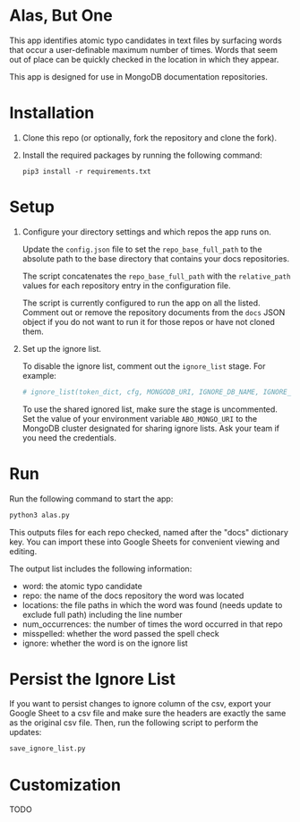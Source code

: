 # Alas, But One

This app identifies atomic typo candidates in text files by surfacing words
that occur a user-definable maximum number of times. Words that seem out of
place can be quickly checked in the location in which they appear.

This app is designed for use in MongoDB documentation repositories.

# Installation

1. Clone this repo (or optionally, fork the repository and clone the fork).

2. Install the required packages by running the following command:

   ```
   pip3 install -r requirements.txt
   ```

# Setup

1. Configure your directory settings and which repos the app runs on.

   Update the ``config.json`` file to set the ``repo_base_full_path`` to the 
   absolute path to the base directory that contains your docs repositories.

   The script concatenates the ``repo_base_full_path`` with the ``relative_path``
   values for each repository entry in the configuration file.

   The script is currently configured to run the app on all the listed.
   Comment out or remove the repository documents from the ``docs`` JSON object
   if you do not want to run it for those repos or have not cloned them.

2. Set up the ignore list.

   To disable the ignore list, comment out the ``ignore_list`` stage. For
   example:

   ```python
   # ignore_list(token_dict, cfg, MONGODB_URI, IGNORE_DB_NAME, IGNORE_COLL_NAME)
   ```

   To use the shared ignored list, make sure the stage is uncommented.
   Set the value of your environment variable ``ABO_MONGO_URI`` to the
   MongoDB cluster designated for sharing ignore lists. Ask your team if you
   need the credentials.

# Run

Run the following command to start the app:

```bash
python3 alas.py
```

This outputs files for each repo checked, named after the "docs" dictionary
key. You can import these into Google Sheets for convenient viewing and editing.

The output list includes the following information:

- word: the atomic typo candidate
- repo: the name of the docs repository the word was located
- locations: the file paths in which the word was found (needs update to exclude full path) including the line number
- num_occurrences: the number of times the word occurred in that repo
- misspelled: whether the word passed the spell check
- ignore: whether the word is on the ignore list

# Persist the Ignore List

If you want to persist changes to ignore column of the csv, export your
Google Sheet to a csv file and make sure the headers are exactly the same as 
the original csv file. Then, run the following script to perform the
updates:

```bash
save_ignore_list.py
```


# Customization

TODO
